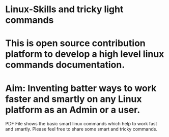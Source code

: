 # Linux-Skills and tricky light commands

# This is open source contribution platform to develop a high level linux commands documentation.
# Aim: Inventing batter ways to work faster and smartly on any Linux platform as an Admin or a user.
PDF File shows the basic smart linux commands which help to work fast and smartly.
Please feel free to share some smart and tricky commands.

